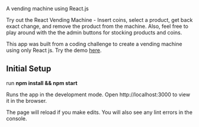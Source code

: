 A vending machine using React.js

Try out the React Vending Machine - Insert coins, select a product, get back exact change, and remove the product from the machine. Also, feel free to play around with the the admin buttons for stocking products and coins.

This app was built from a coding challenge to create a vending machine using only React js.
Try the demo [here](https://shikhha.github.io/vending-machine-/).

## Initial Setup

run <b> npm install && npm start</b>

Runs the app in the development mode.
Open http://localhost:3000 to view it in the browser.

The page will reload if you make edits.
You will also see any lint errors in the console.
